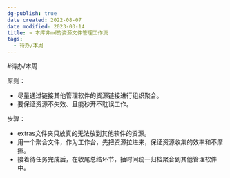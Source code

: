 ```yaml
---
dg-publish: true
date created: 2022-08-07
date modified: 2023-03-14
title: » 本库非md的资源文件管理工作流
tags:
  - 待办/本周
---
```


#待办/本周

原则：

- 尽量通过链接其他管理软件的资源链接进行组织聚合。
- 要保证资源不失效、且能秒开不耽误工作。

步骤：

- extras文件夹只放真的无法放到其他软件的资源。
- 用一个聚合文件，作为工作台，先把资源拉进来，保证资源收集的效率和不摩擦。
- 接着待任务完成后，在收尾总结环节，抽时间统一归档聚合到其他管理软件中。
